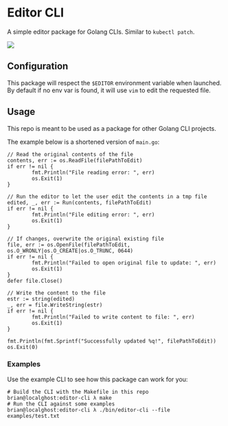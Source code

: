 # Editor CLI

A simple editor package for Golang CLIs. Similar to `kubectl patch`.

![](img/example-edit.gif)

## Configuration

This package will respect the `$EDITOR` environment variable when launched. By
default if no env var is found, it will use `vim` to edit the requested file.

## Usage

This repo is meant to be used as a package for other Golang CLI projects.

The example below is a shortened version of `main.go`:

```golang
// Read the original contents of the file
contents, err := os.ReadFile(filePathToEdit)
if err != nil {
        fmt.Println("File reading error: ", err)
        os.Exit(1)
}

// Run the editor to let the user edit the contents in a tmp file
edited, _, err := Run(contents, filePathToEdit)
if err != nil {
        fmt.Println("File editing error: ", err)
        os.Exit(1)
}

// If changes, overwrite the original existing file
file, err := os.OpenFile(filePathToEdit, os.O_WRONLY|os.O_CREATE|os.O_TRUNC, 0644)
if err != nil {
        fmt.Println("Failed to open original file to update: ", err)
        os.Exit(1)
}
defer file.Close()

// Write the content to the file
estr := string(edited)
_, err = file.WriteString(estr)
if err != nil {
        fmt.Println("Failed to write content to file: ", err)
        os.Exit(1)
}

fmt.Println(fmt.Sprintf("Successfully updated %q!", filePathToEdit))
os.Exit(0)
```

### Examples

Use the example CLI to see how this package can work for you:

```shell
# Build the CLI with the Makefile in this repo
brian@localghost:editor-cli λ make
# Run the CLI against some examples
brian@localghost:editor-cli λ ./bin/editor-cli --file examples/test.txt
```
